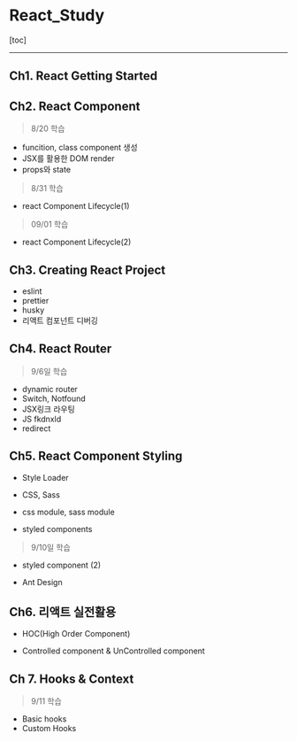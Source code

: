 # React_Study

[toc]

---

## Ch1. React Getting Started 



## Ch2. React Component 

> 8/20 학습

- funcition, class component 생성   
- JSX를 활용한 DOM render 
- props와 state 

> 8/31 학습

- react Component Lifecycle(1)

> 09/01 학습

- react Component Lifecycle(2)



## Ch3. Creating React Project

- eslint
- prettier
- husky
- 리액트 컴포넌트 디버깅 



## Ch4. React Router

> 9/6일 학습

- dynamic router
- Switch, Notfound
- JSX링크 라우팅
- JS fkdnxld
- redirect



## Ch5. React Component Styling

- Style Loader

- CSS, Sass
- css module, sass module

- styled components

> 9/10일 학습

- styled component (2)

- Ant Design



## Ch6. 리액트 실전활용

- HOC(High Order Component)

- Controlled component & UnControlled component



## Ch 7. Hooks & Context

> 9/11 학습

- Basic hooks
- Custom Hooks



 

